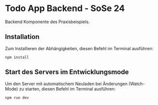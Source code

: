 # Todo App Backend - SoSe 24

Backend Komponente des Praxisbeispiels.

## Installation
Zum Installieren der Abhängigkeiten, diesen Befehl im Terminal ausführen:

`npm install`

## Start des Servers im Entwicklungsmode
Um den Server mit automatischem Neuladen bei Änderungen (Watch-Mode) zu starten, diesen Befehl im Terminal ausführen:

`npm run dev`